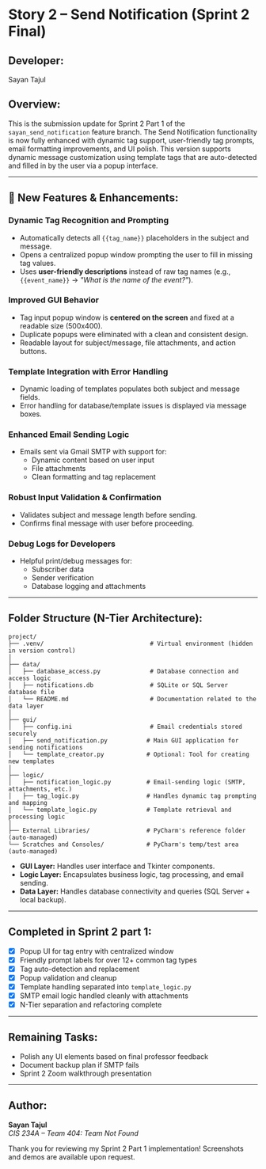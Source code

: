 # Story 2 – Send Notification (Sprint 2 Final)
## Developer:
Sayan Tajul

## Overview:
This is the submission update for Sprint 2 Part 1 of the `sayan_send_notification` feature branch. The Send Notification functionality is now fully enhanced with dynamic tag support, user-friendly tag prompts, email formatting improvements, and UI polish. This version supports dynamic message customization using template tags that are auto-detected and filled in by the user via a popup interface.

---

## 🔧 New Features & Enhancements:

### Dynamic Tag Recognition and Prompting
- Automatically detects all `{{tag_name}}` placeholders in the subject and message.
- Opens a centralized popup window prompting the user to fill in missing tag values.
- Uses **user-friendly descriptions** instead of raw tag names (e.g., `{{event_name}}` → _"What is the name of the event?"_).

### Improved GUI Behavior
- Tag input popup window is **centered on the screen** and fixed at a readable size (500x400).
- Duplicate popups were eliminated with a clean and consistent design.
- Readable layout for subject/message, file attachments, and action buttons.

### Template Integration with Error Handling
- Dynamic loading of templates populates both subject and message fields.
- Error handling for database/template issues is displayed via message boxes.

### Enhanced Email Sending Logic
- Emails sent via Gmail SMTP with support for:
  - Dynamic content based on user input
  - File attachments
  - Clean formatting and tag replacement

### Robust Input Validation & Confirmation
- Validates subject and message length before sending.
- Confirms final message with user before proceeding.

### Debug Logs for Developers
- Helpful print/debug messages for:
  - Subscriber data
  - Sender verification
  - Database logging and attachments

---

## Folder Structure (N-Tier Architecture):
```
project/
├── .venv/                              # Virtual environment (hidden in version control)
│
├── data/
│   ├── database_access.py              # Database connection and access logic
│   ├── notifications.db                # SQLite or SQL Server database file
│   └── README.md                       # Documentation related to the data layer
│
├── gui/
│   ├── config.ini                      # Email credentials stored securely
│   ├── send_notification.py           # Main GUI application for sending notifications
│   └── template_creator.py            # Optional: Tool for creating new templates
│
├── logic/
│   ├── notification_logic.py          # Email-sending logic (SMTP, attachments, etc.)
│   ├── tag_logic.py                   # Handles dynamic tag prompting and mapping
│   └── template_logic.py              # Template retrieval and processing logic
│
├── External Libraries/                # PyCharm's reference folder (auto-managed)
└── Scratches and Consoles/            # PyCharm's temp/test area (auto-managed)

```

- **GUI Layer:** Handles user interface and Tkinter components.
- **Logic Layer:** Encapsulates business logic, tag processing, and email sending.
- **Data Layer:** Handles database connectivity and queries (SQL Server + local backup).

---

## Completed in Sprint 2 part 1:
- [x] Popup UI for tag entry with centralized window
- [x] Friendly prompt labels for over 12+ common tag types
- [x] Tag auto-detection and replacement
- [x] Popup validation and cleanup
- [x] Template handling separated into `template_logic.py`
- [x] SMTP email logic handled cleanly with attachments
- [x] N-Tier separation and refactoring complete

---

## Remaining Tasks:
- Polish any UI elements based on final professor feedback
- Document backup plan if SMTP fails
- Sprint 2 Zoom walkthrough presentation

---

## Author:
**Sayan Tajul**  
*CIS 234A – Team 404: Team Not Found*

Thank you for reviewing my Sprint 2 Part 1 implementation! Screenshots and demos are available upon request.
